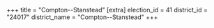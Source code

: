 +++
title = "Compton--Stanstead"
[extra]
election_id = 41
district_id = "24017"
district_name = "Compton--Stanstead"
+++
